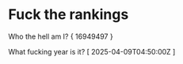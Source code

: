 # Fuck the rankings

Who the hell am I?
{ 16949497 }

What fucking year is it?
[ 2025-04-09T04:50:00Z ]

